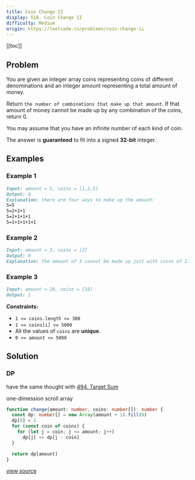 ```yaml
---
title: Coin Change II
display: 518. Coin Change II
difficulty: Medium
origin: https://leetcode.cn/problems/coin-change-ii
---
```


[[toc]]

## Problem

You are given an integer array coins representing coins of different denominations and an integer amount representing a total amount of money.

Return `the number of combinations that make up that amount`. If that amount of money cannot be made up by any combination of the coins, return 0.

You may assume that you have an infinite number of each kind of coin.

The answer is **guaranteed** to fit into a signed **32-bit** integer.

## Examples

### Example 1

```md
Input: amount = 5, coins = [1,2,5]
Output: 4
Explanation: there are four ways to make up the amount:
5=5
5=2+2+1
5=2+1+1+1
5=1+1+1+1+1
```

### Example 2

```md
Input: amount = 3, coins = [2]
Output: 0
Explanation: the amount of 3 cannot be made up just with coins of 2.
```

### Example 3

```md
Input: amount = 10, coins = [10]
Output: 1
```

**Constraints:**

- <code>1 &lt;= coins.length &lt;= 300</code>
- <code>1 &lt;= coins[i] &lt;= 5000</code>
- All the values of <code>coins</code> are **unique**.
- <code>0 &lt;= amount &lt;= 5000</code>

## Solution

### DP

have the same thought with [494. Target Sum](/algorithms/dynamic-programming/494)

one-dimession scroll array

```ts
function change(amount: number, coins: number[]): number {
  const dp: number[] = new Array(amount + 1).fill(0)
  dp[0] = 1
  for (const coin of coins) {
    for (let j = coin; j <= amount; j++)
      dp[j] += dp[j - coin]
  }

  return dp[amount]
}
```

[view source](https://leetcode.cn/problems/coin-change-ii)
